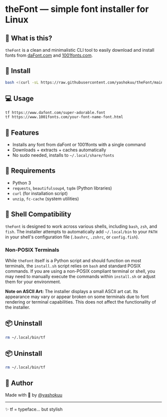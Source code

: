 # theFont — simple font installer for Linux

## 🌟 What is this?
`theFont` is a clean and minimalistic CLI tool to easily download and install fonts from [daFont.com](https://www.dafont.com) and [1001fonts.com](https://www.1001fonts.com).

## 🚀 Install
```bash
bash <(curl -sL https://raw.githubusercontent.com/yashokuu/theFont/main/install.sh)
````

## 💻 Usage

```bash
tf https://www.dafont.com/super-adorable.font
tf https://www.1001fonts.com/your-font-name-font.html
```

## 🔧 Features

* Installs any font from daFont or 1001fonts with a single command
* Downloads + extracts + caches automatically
* No sudo needed, installs to `~/.local/share/fonts`

## 🧠 Requirements

* Python 3
* `requests`, `beautifulsoup4`, `tqdm` (Python libraries)
* `curl` (for installation script)
* `unzip`, `fc-cache` (system utilities)

## 🐚 Shell Compatibility

`theFont` is designed to work across various shells, including `bash`, `zsh`, and `fish`. The installer attempts to automatically add `~/.local/bin` to your `PATH` in your shell's configuration file (`.bashrc`, `.zshrc`, or `config.fish`).

### Non-POSIX Terminals

While `theFont` itself is a Python script and should function on most terminals, the `install.sh` script relies on `bash` and standard POSIX commands. If you are using a non-POSIX compliant terminal or shell, you may need to manually execute the commands within `install.sh` or adjust them for your environment.

**Note on ASCII Art:** The installer displays a small ASCII art cat. Its appearance may vary or appear broken on some terminals due to font rendering or terminal capabilities. This does not affect the functionality of the installer.

## 📦 Uninstall

```bash
rm ~/.local/bin/tf
```

## 📦 Uninstall

```bash
rm ~/.local/bin/tf
```

## 👤 Author

Made with 💖 by [@yashokuu](https://github.com/yashokuu)

---

✨ tf = typeface... but stylish